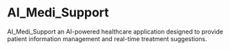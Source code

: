 # AI_Medi_Support
AI_Medi_Support an AI-powered healthcare application designed to provide patient information management and real-time treatment suggestions.
